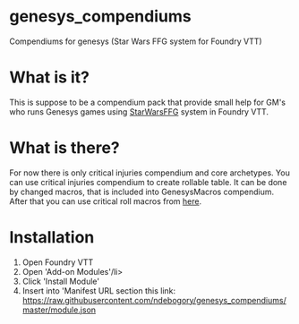 # genesys_compendiums
Compendiums for genesys (Star Wars FFG system for Foundry VTT)
<h1>What is it?</h1>
This is suppose to be a compendium pack that provide small help for GM's who runs Genesys games using <a href="https://github.com/StarWarsFoundryVTT/StarWarsFFG">StarWarsFFG</a> system in Foundry VTT.
<h1>What is there?</h1>
For now there is only critical injuries compendium and core archetypes.
You can use critical injuries compendium to create rollable table. It can be done by changed macros, that is included into GenesysMacros compendium. After that you can use critical roll macros from <a href="https://github.com/StarWarsFoundryVTT/StarWarsFFG/wiki/Creating-Critical-Tables#add-the-critical-roll-macro">here</a>.
<h1>Installation</h1>
<ol>
  <li>Open Foundry VTT</li>
  <li>Open 'Add-on Modules'/li>
  <li>Click 'Install Module'</li>
  <li>Insert into 'Manifest URL section this link: <a href="https://raw.githubusercontent.com/ndebogory/genesys_compendiums/master/module.json">https://raw.githubusercontent.com/ndebogory/genesys_compendiums/master/module.json</a></li>
</ol>
